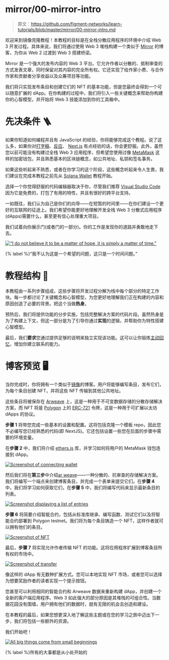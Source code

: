 # mirror/00-mirror-intro

> 原文：<https://github.com/figment-networks/learn-tutorials/blob/master/mirror/00-mirror-intro.md>

欢迎来到镜像克隆教程！本教程的目标是在全栈分散应用程序的环境中介绍 Web 3 开发过程。具体来说，我们将通过使用 Web 3 堆栈构建一个类似于 [Mirror](https://mirror.xyz/) 的博客，为你从 Web 2 过渡到 Web 3 搭建桥梁。

Mirror 是一个强大的发布内容的 Web 3 平台。它允许作者以分散的、抵制审查的方式发表文章，同时保留对其内容的完全所有权。它还实现了给作家小费、与合作作家和贡献者分享收益以及众筹项目等功能。

我们将只实现发布条目和创建它们的 NFT 的基本功能，但是您最终会得到一个可以随意扩展的 dApp。在你构建的过程中，我们将引入一些关键概念来帮助你构建你的心智模型，并开始将 Web 3 技能添加到你的工具箱中。

# 先决条件 <g-emoji class="g-emoji" alias="ladder" fallback-src="https://github.githubassets.cimg/icons/emoji/unicode/1fa9c.png">🪜</g-emoji>

如果你知道如何编程并且有 JavaScript 的经验，你将能够完成这个教程。说了这么多，如果你对[打字稿](https://www.typescriptlang.org/)、[反应](https://reactjs.org/)、 [Next.js](https://nextjs.org/) 有点经验的话，你会更舒服。此外，虽然您以前可能没有构建过全栈 Web 3 应用程序，但希望您使用过像 [MetaMask](https://metamask.io/) 这样的加密钱包，并且熟悉基本的区块链概念，如公共地址、私钥和签名事务。

如果这些听起来不熟悉，或者在你学习的这个阶段，这些概念听起来令人生畏，我们建议在完成本教程之前先从 [Solana Wallet](https://learn.figment.io/tutorials/solana-wallet-intro) 教程开始。

选择一个你觉得舒服的代码编辑器取决于你，尽管我们推荐 [Visual Studio Code](https://code.visualstudio.com/) 因为它是免费的，打包了有用的特性，并且有很好的跨平台支持。

一如既往，我们认为自己是你们的向导——在短暂的时间里——在你们建设一个更好的互联网的征途上。我们希望你能更好地理解开发全栈 Web 3 分散式应用程序(dApps)需要什么，甚至更有信心处理重大项目。

我们试着向你展示门(或者门的一部分)。你的工作是发现你的道路并勇敢地走下去。

[![“I do not believe it to be a matter of hope, it is simply a matter of time.”](img/c49fd9fc3ccfd033c7a73de244528be9.png)](https://raw.githubusercontent.com/figment-networks/learn-tutorials/master/mirror/assets/matrix.jpeg)

{% label %}“我不认为这是一个希望的问题，这只是一个时间问题。”

# 教程结构 <g-emoji class="g-emoji" alias="bricks" fallback-src="https://github.githubassets.cimg/icons/emoji/unicode/1f9f1.png">🧱</g-emoji>

本教程由一系列步骤组成，这些步骤将开发过程分解为栈中每个部分的特定工作块。每一步都讨论了关键概念和心智模型，为您更好地理解我们正在构建的内容和原因创造了必要的背景。把这个当做**热身**。

预热后，我们将提供功能的分步实施，包括完整解决方案的代码片段。虽然热身是为了构建上下文，但这一部分是为了引导你通过**实现**的逻辑，并帮助你为特性搭建心智模型。

最后，我们**要求**您通过提供足够的说明来独立实现该功能。这可以让你锻炼[主动回忆](https://en.wikipedia.org/wiki/Active_recall)，增加你建立联系的能力。

# 博客预览 <g-emoji class="g-emoji" alias="desktop_computer" fallback-src="https://github.githubassets.cimg/icons/emoji/unicode/1f5a5.png">🖥</g-emoji>

当你完成时，你将拥有一个类似于[镜像](https://mirror.xyz/)的博客。用户将能够编写条目，发布它们，为每个条目创建 NFT，并将这些 NFT 传输到其他公共地址。

这些条目将被保存在 [Arweave](https://www.arweave.org/) 上，这是一种用于不可变数据存储的分散存储解决方案，而 NFT 将是 [Polygon](https://polygon.technology/) 上的 [ERC-721](https://eips.ethereum.org/EIPS/eip-721) 令牌，这是一种用于可扩展以太坊 dApps 的协议。

**步骤 1** 将带您完成一些基本的设置和配置。这将包括克隆一个模板 repo，因此您不必编写您已经熟悉的代码(即 NextJS)。它还包括设置一些您在后面的步骤中需要的环境变量。

在**步骤 2** 中，我们将介绍 [ethers.js](https://docs.ethers.io/) 库，并学习如何将用户的 MetaMask 钱包连接到 dApp。

[![Screenshot of connecting wallet](img/5022aedfe385d5f010eab008bf593dfd.png)](https://raw.githubusercontent.com/figment-networks/learn-tutorials/master/mirror/assets/connect.jpg)

然后我们将在**第三步**中介绍[ar weave](https://www.arweave.org/)——一种分散的、抗审查的存储解决方案。我们将编写一个端点来创建博客条目，并完成一个表单来提交它们。在**步骤 4** 中，我们将学习如何获取它们，在**步骤 5** 中，我们将编写代码来显示最新条目的列表。

[![Screenshot displaying a list of entries](img/d57e0e460d52fd4809fa393fb9acd206.png)](https://raw.githubusercontent.com/figment-networks/learn-tutorials/master/mirror/assets/entries.jpg)

**步骤 6** 将简要介绍智能合约，包括从标准库继承、编写函数、测试它们以及将智能合约部署到 Polygon testnet。我们将为每个条目铸造一个 NFT，这样作者就可以拥有他们的条目。

[![Screenshot of NFT](img/4f4a35b61e9b17d7dc619f48bb5ba738.png)](https://raw.githubusercontent.com/figment-networks/learn-tutorials/master/mirror/assets/nft.jpg)

最后，**步骤 7** 将实现允许作者传输 NFT 的功能。这将应用程序扩展到博客条目所有权的市场中。

[![Screenshot of transfer](img/28a2aa9918a24ef936caaa776066ce3d.png)](https://raw.githubusercontent.com/figment-networks/learn-tutorials/master/mirror/assets/transfer.jpg)

像这样的 dApp 有无数种扩展方式。您可以本地实现 NFT 市场，或者您可以选择为想要奖励作者的读者实现一个提示按钮。

您甚至可以利用相同的智能合约和 Arweave 数据来重新构建 dApp，并创建一个全新的客户端应用程序。Web 3 如此强大的部分原因是其堆栈的可组合性。当数据花园没有围墙，用户拥有他们的数据时，就有无限的机会去创造和建设。

在本教程的最后，如果您想更深入地了解这些主题或在您的学习之旅中迈出下一步，我们将包括一些额外的资源。

我们开始吧！

[![All big things come from small beginnings](img/5ecfdee9156f99ac4935913898ba77e6.png)](https://raw.githubusercontent.com/figment-networks/learn-tutorials/master/mirror/assets/ladder.jpeg)

{% label %}所有的大事都是从小处开始的